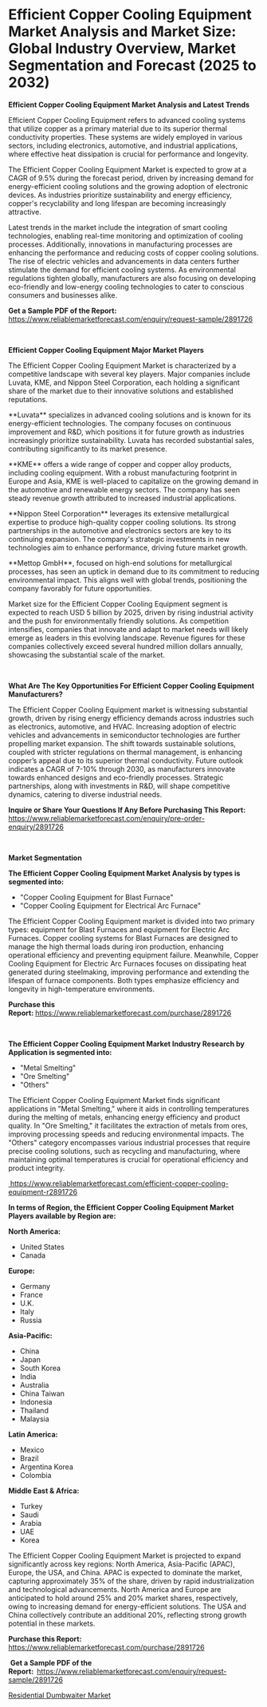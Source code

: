 <p><h1>Efficient Copper Cooling Equipment Market Analysis and Market Size: Global Industry Overview, Market Segmentation and Forecast (2025 to 2032)</h1></p><p><strong>Efficient Copper Cooling Equipment Market Analysis and Latest Trends</strong></p>
<p><p>Efficient Copper Cooling Equipment refers to advanced cooling systems that utilize copper as a primary material due to its superior thermal conductivity properties. These systems are widely employed in various sectors, including electronics, automotive, and industrial applications, where effective heat dissipation is crucial for performance and longevity.</p><p>The Efficient Copper Cooling Equipment Market is expected to grow at a CAGR of 9.5% during the forecast period, driven by increasing demand for energy-efficient cooling solutions and the growing adoption of electronic devices. As industries prioritize sustainability and energy efficiency, copper's recyclability and long lifespan are becoming increasingly attractive. </p><p>Latest trends in the market include the integration of smart cooling technologies, enabling real-time monitoring and optimization of cooling processes. Additionally, innovations in manufacturing processes are enhancing the performance and reducing costs of copper cooling solutions. The rise of electric vehicles and advancements in data centers further stimulate the demand for efficient cooling systems. As environmental regulations tighten globally, manufacturers are also focusing on developing eco-friendly and low-energy cooling technologies to cater to conscious consumers and businesses alike.</p></p>
<p><strong>Get a Sample PDF of the Report:&nbsp;</strong> <a href="https://www.reliablemarketforecast.com/enquiry/request-sample/2891726?utm_campaign=3357&utm_medium=2&utm_source=Github&utm_content=ia&utm_term=14032025&utm_id=efficient-copper-cooling-equipment">https://www.reliablemarketforecast.com/enquiry/request-sample/2891726</a></p>
<p>&nbsp;</p>
<p><strong>Efficient Copper Cooling Equipment Major Market Players</strong></p>
<p><p>The Efficient Copper Cooling Equipment Market is characterized by a competitive landscape with several key players. Major companies include Luvata, KME, and Nippon Steel Corporation, each holding a significant share of the market due to their innovative solutions and established reputations.</p><p>**Luvata** specializes in advanced cooling solutions and is known for its energy-efficient technologies. The company focuses on continuous improvement and R&D, which positions it for future growth as industries increasingly prioritize sustainability. Luvata has recorded substantial sales, contributing significantly to its market presence.</p><p>**KME** offers a wide range of copper and copper alloy products, including cooling equipment. With a robust manufacturing footprint in Europe and Asia, KME is well-placed to capitalize on the growing demand in the automotive and renewable energy sectors. The company has seen steady revenue growth attributed to increased industrial applications.</p><p>**Nippon Steel Corporation** leverages its extensive metallurgical expertise to produce high-quality copper cooling solutions. Its strong partnerships in the automotive and electronics sectors are key to its continuing expansion. The company's strategic investments in new technologies aim to enhance performance, driving future market growth.</p><p>**Mettop GmbH**, focused on high-end solutions for metallurgical processes, has seen an uptick in demand due to its commitment to reducing environmental impact. This aligns well with global trends, positioning the company favorably for future opportunities.</p><p>Market size for the Efficient Copper Cooling Equipment segment is expected to reach USD 5 billion by 2025, driven by rising industrial activity and the push for environmentally friendly solutions. As competition intensifies, companies that innovate and adapt to market needs will likely emerge as leaders in this evolving landscape. Revenue figures for these companies collectively exceed several hundred million dollars annually, showcasing the substantial scale of the market.</p></p>
<p>&nbsp;</p>
<p><strong>What Are The Key Opportunities For Efficient Copper Cooling Equipment Manufacturers?</strong></p>
<p><p>The Efficient Copper Cooling Equipment market is witnessing substantial growth, driven by rising energy efficiency demands across industries such as electronics, automotive, and HVAC. Increasing adoption of electric vehicles and advancements in semiconductor technologies are further propelling market expansion. The shift towards sustainable solutions, coupled with stricter regulations on thermal management, is enhancing copper’s appeal due to its superior thermal conductivity. Future outlook indicates a CAGR of 7-10% through 2030, as manufacturers innovate towards enhanced designs and eco-friendly processes. Strategic partnerships, along with investments in R&D, will shape competitive dynamics, catering to diverse industrial needs.</p></p>
<p><strong>Inquire or Share Your Questions If Any Before Purchasing This Report:</strong> <a href="https://www.reliablemarketforecast.com/enquiry/pre-order-enquiry/2891726?utm_campaign=3357&utm_medium=2&utm_source=Github&utm_content=ia&utm_term=14032025&utm_id=efficient-copper-cooling-equipment">https://www.reliablemarketforecast.com/enquiry/pre-order-enquiry/2891726</a></p>
<p>&nbsp;</p>
<p><strong>Market Segmentation</strong></p>
<p><strong>The Efficient Copper Cooling Equipment Market Analysis by types is segmented into:</strong></p>
<p><ul><li>"Copper Cooling Equipment for Blast Furnace"</li><li>"Copper Cooling Equipment for Electrical Arc Furnace"</li></ul></p>
<p><p>The Efficient Copper Cooling Equipment market is divided into two primary types: equipment for Blast Furnaces and equipment for Electric Arc Furnaces. Copper cooling systems for Blast Furnaces are designed to manage the high thermal loads during iron production, enhancing operational efficiency and preventing equipment failure. Meanwhile, Copper Cooling Equipment for Electric Arc Furnaces focuses on dissipating heat generated during steelmaking, improving performance and extending the lifespan of furnace components. Both types emphasize efficiency and longevity in high-temperature environments.</p></p>
<p><strong>Purchase this Report:&nbsp;</strong><a href="https://www.reliablemarketforecast.com/purchase/2891726?utm_campaign=3357&utm_medium=2&utm_source=Github&utm_content=ia&utm_term=14032025&utm_id=efficient-copper-cooling-equipment">https://www.reliablemarketforecast.com/purchase/2891726</a></p>
<p>&nbsp;</p>
<p><strong>The Efficient Copper Cooling Equipment Market Industry Research by Application is segmented into:</strong></p>
<p><ul><li>"Metal Smelting"</li><li>"Ore Smelting"</li><li>"Others"</li></ul></p>
<p><p>The Efficient Copper Cooling Equipment Market finds significant applications in "Metal Smelting," where it aids in controlling temperatures during the melting of metals, enhancing energy efficiency and product quality. In "Ore Smelting," it facilitates the extraction of metals from ores, improving processing speeds and reducing environmental impacts. The "Others" category encompasses various industrial processes that require precise cooling solutions, such as recycling and manufacturing, where maintaining optimal temperatures is crucial for operational efficiency and product integrity.</p></p>
<p><a href="https://www.reliablemarketforecast.com/efficient-copper-cooling-equipment-r2891726?utm_campaign=3357&utm_medium=2&utm_source=Github&utm_content=ia&utm_term=14032025&utm_id=efficient-copper-cooling-equipment">&nbsp;https://www.reliablemarketforecast.com/efficient-copper-cooling-equipment-r2891726</a></p>
<p><strong>In terms of Region, the Efficient Copper Cooling Equipment Market Players available by Region are:</strong></p>
<p>
    <p> <strong> North America: </strong>
        <ul>
            <li>United States</li>
            <li>Canada</li>
        </ul>
        </p> 
    <p> <strong> Europe: </strong>
        <ul>
            <li>Germany</li>
            <li>France</li>
            <li>U.K.</li>
            <li>Italy</li>
            <li>Russia</li>
        </ul>
        </p> 
    <p> <strong> Asia-Pacific: </strong>
        <ul>
            <li>China</li>
            <li>Japan</li>
            <li>South Korea</li>
            <li>India</li>
            <li>Australia</li>
            <li>China Taiwan</li>
            <li>Indonesia</li>
            <li>Thailand</li>
            <li>Malaysia</li>
        </ul>
        </p> 
    <p> <strong> Latin America: </strong>
        <ul>
            <li>Mexico</li>
            <li>Brazil</li>
            <li>Argentina Korea</li>
            <li>Colombia</li>
        </ul>
        </p> 
    <p> <strong> Middle East & Africa: </strong>
        <ul>
            <li>Turkey</li>
            <li>Saudi</li>
            <li>Arabia</li>
            <li>UAE</li>
            <li>Korea</li>
        </ul>
    </p>
    </p>
<p><p>The Efficient Copper Cooling Equipment Market is projected to expand significantly across key regions: North America, Asia-Pacific (APAC), Europe, the USA, and China. APAC is expected to dominate the market, capturing approximately 35% of the share, driven by rapid industrialization and technological advancements. North America and Europe are anticipated to hold around 25% and 20% market shares, respectively, owing to increasing demand for energy-efficient solutions. The USA and China collectively contribute an additional 20%, reflecting strong growth potential in these markets.</p></p>
<p><strong>Purchase this Report: </strong><a href="https://www.reliablemarketforecast.com/purchase/2891726?utm_campaign=3357&utm_medium=2&utm_source=Github&utm_content=ia&utm_term=14032025&utm_id=efficient-copper-cooling-equipment">https://www.reliablemarketforecast.com/purchase/2891726</a></p>
<p>&nbsp;<strong>Get a Sample PDF of the Report:&nbsp;&nbsp;</strong><a href="https://www.reliablemarketforecast.com/enquiry/request-sample/2891726?utm_campaign=3357&utm_medium=2&utm_source=Github&utm_content=ia&utm_term=14032025&utm_id=efficient-copper-cooling-equipment">https://www.reliablemarketforecast.com/enquiry/request-sample/2891726</a></p>
<p><strong></strong></p>
<p><p><a href="https://github.com/shamyzinniwl/Market-Research-Report-List-1/blob/main/residential-dumbwaiter-market.md?utm_campaign=3357&utm_medium=2&utm_source=Github&utm_content=ia&utm_term=14032025&utm_id=efficient-copper-cooling-equipment">Residential Dumbwaiter Market</a></p></p>